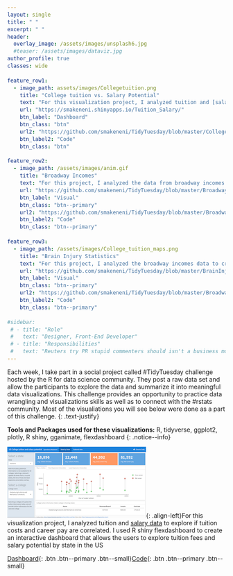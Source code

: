 ```yaml
---
layout: single
title: " "
excerpt: " "
header:
  overlay_image: /assets/images/unsplash6.jpg
  #teaser: /assets/images/dataviz.jpg
author_profile: true  
classes: wide 

feature_row1:
  - image_path: assets/images/Collegetuition.png
    title: "College tuition vs. Salary Potential"
    text: "For this visualization project, I analyzed tuition and [salary data](https://github.com/smakeneni/TidyTuesday/blob/master/College_tuition_03_011/Tuition_Salary.Rmd) to explore if tuition costs and career pay are correlated. I used R shiny flexdashboard to create an interactive dashboard that allows the users to explore tuition fees and salary potential by state in the US"
    url: "https://smakeneni.shinyapps.io/Tuition_Salary/" 
    btn_label: "Dashboard"
    btn_class: "btn"
    url2: "https://github.com/smakeneni/TidyTuesday/blob/master/College_tuition_03_011/Tuition_Salary.Rmd"
    btn_label2: "Code"
    btn_class: "btn"
           
feature_row2:
  - image_path: /assets/images/anim.gif
    title: "Broadway Incomes"
    text: "For this project, I analyzed the data from broadway incomes to created animated plots"
    url: "https://github.com/smakeneni/TidyTuesday/blob/master/Broadway/Animatedplot.R"
    btn_label: "Visual"
    btn_class: "btn--primary"
    url2: "https://github.com/smakeneni/TidyTuesday/blob/master/Broadway/Animatedplot.R"
    btn_label2: "Code"
    btn_class: "btn--primary" 
    
feature_row3:
  - image_path: /assets/images/College_tuition_maps.png
    title: "Brain Injury Statistics"
    text: "For this project, I analyzed the broadway incomes data to created animated plots"
    url: "https://github.com/smakeneni/TidyTuesday/blob/master/BrainInjury_03_24/Braininjury_plotly.R"
    btn_label: "Visual"
    btn_class: "btn--primary"
    url2: "https://github.com/smakeneni/TidyTuesday/blob/master/Broadway/Animatedplot.R"
    btn_label2: "Code"
    btn_class: "btn--primary" 

#sidebar:
 # - title: "Role"
 #   text: "Designer, Front-End Developer"
 # - title: "Responsibilities"
 #   text: "Reuters try PR stupid commenters should isn't a business model"
--- 
```


Each week, I take part in a social project called #TidyTuesday challenge hosted by the R for data science community. They post a raw data set and allow the participants to explore the data and summarize it into meaningful data visualizations. This challenge provides an opportunity to practice data wrangling and visualizations skills as well as to connect with the #rstats community. Most of the visualiations you will see below were done as a part of this challenge.
{: .text-justify}

**Tools and Packages used for these visualizations:**  R, tidyverse, ggplot2, plotly, R shiny, gganimate, flexdashboard
{: .notice--info}

![image-left](/assets/images/Collegetuition.png){: .align-left}For this visualization project, I analyzed tuition and [salary data](https://github.com/smakeneni/TidyTuesday/blob/master/College_tuition_03_011/Tuition_Salary.Rmd) to explore if tuition costs and career pay are correlated. I used R shiny flexdashboard to create an interactive dashboard that allows the users to explore tuition fees and salary potential by state in the US

[Dashboard](https://smakeneni.shinyapps.io/Tuition_Salary/){: .btn .btn--primary .btn--small}[Code]("https://github.com/smakeneni/TidyTuesday/blob/master/College_tuition_03_011/Tuition_Salary.Rmd"){: .btn .btn--primary .btn--small}
